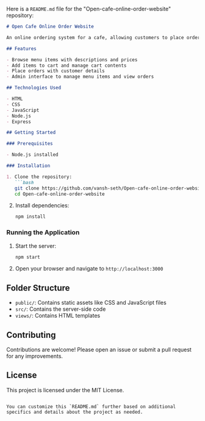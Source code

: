 Here is a `README.md` file for the "Open-cafe-online-order-website" repository:

```markdown
# Open Cafe Online Order Website

An online ordering system for a cafe, allowing customers to place orders and manage them through a web interface.

## Features

- Browse menu items with descriptions and prices
- Add items to cart and manage cart contents
- Place orders with customer details
- Admin interface to manage menu items and view orders

## Technologies Used

- HTML
- CSS
- JavaScript
- Node.js
- Express

## Getting Started

### Prerequisites

- Node.js installed

### Installation

1. Clone the repository:
   ```bash
   git clone https://github.com/vansh-seth/Open-cafe-online-order-website.git
   cd Open-cafe-online-order-website
   ```

2. Install dependencies:
   ```bash
   npm install
   ```

### Running the Application

1. Start the server:
   ```bash
   npm start
   ```

2. Open your browser and navigate to `http://localhost:3000`

## Folder Structure

- `public/`: Contains static assets like CSS and JavaScript files
- `src/`: Contains the server-side code
- `views/`: Contains HTML templates

## Contributing

Contributions are welcome! Please open an issue or submit a pull request for any improvements.

## License

This project is licensed under the MIT License.
```

You can customize this `README.md` further based on additional specifics and details about the project as needed.
